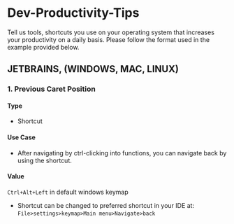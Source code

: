 # Dev-Productivity-Tips
Tell us tools, shortcuts you use on your operating system that increases your productivity on a daily basis. Please follow the format used in the example provided below.

##  JETBRAINS, (WINDOWS, MAC, LINUX)

### 1. Previous Caret Position

#### Type
  - Shortcut
#### Use Case
  - After navigating by ctrl-clicking into functions, you can navigate back by using the shortcut.

#### Value
`Ctrl+Alt+Left` in default windows keymap
 - Shortcut can be changed to preferred shortcut in your IDE at:
    `File>settings>keymap>Main menu>Navigate>back`
